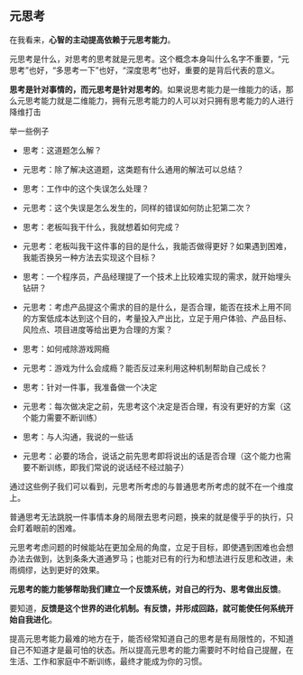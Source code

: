 ## 元思考
在我看来，**心智的主动提高依赖于元思考能力**。

元思考是什么，对思考的思考就是元思考。这个概念本身叫什么名字不重要，“元思考”也好，“多思考一下”也好，“深度思考”也好，重要的是背后代表的意义。

**思考是针对事情的，而元思考是针对思考的**。如果说思考能力是一维能力的话，那么元思考能力就是二维能力，拥有元思考能力的人可以对只拥有思考能力的人进行降维打击

举一些例子

+ 思考：这道题怎么解？
+ 元思考：除了解决这道题，这类题有什么通用的解法可以总结？

+ 思考：工作中的这个失误怎么处理？
+ 元思考：这个失误是怎么发生的，同样的错误如何防止犯第二次？

+ 思考：老板叫我干什么，我就想着如何完成？
+ 元思考：老板叫我干这件事的目的是什么，我能否做得更好？如果遇到困难，我能否换另一种方法去实现这个目标？
 
+ 思考：一个程序员，产品经理提了一个技术上比较难实现的需求，就开始埋头钻研？
+ 元思考：考虑产品提这个需求的目的是什么，是否合理，能否在技术上用不同的方案低成本达到这个目的，考量投入产出比，立足于用户体验、产品目标、风险点、项目进度等给出更为合理的方案？
 
+ 思考：如何戒除游戏网瘾
+ 元思考：游戏为什么会成瘾？能否反过来利用这种机制帮助自己成长？

+ 思考：针对一件事，我准备做一个决定
+ 元思考：每次做决定之前，先思考这个决定是否合理，有没有更好的方案（这个能力需要不断训练）

+ 思考：与人沟通，我说的一些话
+ 元思考：必要的场合，说话之前先思考即将说出的话是否合理（这个能力也需要不断训练，即我们常说的说话经不经过脑子）

通过这些例子我们可以看到，元思考所考虑的与普通思考所考虑的就不在一个维度上。

普通思考无法跳脱一件事情本身的局限去思考问题，换来的就是傻乎乎的执行，只会盯着眼前的困难。

元思考考虑问题的时候能站在更加全局的角度，立足于目标，即使遇到困难也会想办法去做到，达到条条大道通罗马；也能对已有的行为和想法进行反思和改进，未雨绸缪，达到更好的效果。

**元思考的能力能够帮助我们建立一个反馈系统，对自己的行为、思考做出反馈**。

要知道，**反馈是这个世界的进化机制。有反馈，并形成回路，就可能使任何系统开始自我进化**。

提高元思考能力最难的地方在于，能否经常知道自己的思考是有局限性的，不知道自己不知道才是最可怕的状态。所以提高元思考的能力需要时不时给自己提醒，在生活、工作和家庭中不断训练，最终才能成为你的习惯。


